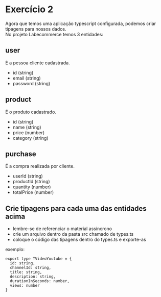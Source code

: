 # Exercício 2
Agora que temos uma aplicação typescript configurada, podemos criar tipagens para nossos dados.<br>
No projeto Labecommerce temos 3 entidades:
## user
É a pessoa cliente cadastrada.
  - id (string)
  - email (string)
  - password (string)
## product
É o produto cadastrado.
  - id (string)
  - name (string)
  - price (number)
  - category (string)
## purchase
É a compra realizada por cliente.
  - userId (string)
  - productId (string)
  - quantity (number)
  - totalPrice (number)

## Crie tipagens para cada uma das entidades acima
- lembre-se de referenciar o material assíncrono
- crie um arquivo dentro da pasta src chamado de types.ts
- coloque o código das tipagens dentro do types.ts e exporte-as

exemplo:
```
export type TVideoYoutube = {
  id: string,
  channelId: string,
  title: string,
  description: string,
  durationInSeconds: number,
  views: number
}
```
